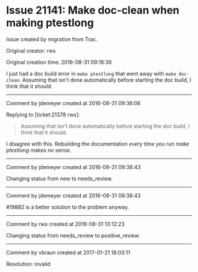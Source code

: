 # Issue 21141: Make doc-clean when making ptestlong

Issue created by migration from Trac.

Original creator: rws

Original creation time: 2016-08-31 09:18:36

I just had a doc build error in `make ptestlong` that went away with `make doc-clean`. Assuming that isn't done automatically before starting the doc build, I think that it should.


---

Comment by jdemeyer created at 2016-08-31 09:36:06

Replying to [ticket:21378 rws]:
> Assuming that isn't done automatically before starting the doc build, I think that it should.

I disagree with this. Rebuilding the documentation *every time you run make ptestlong* makes no sense.


---

Comment by jdemeyer created at 2016-08-31 09:38:43

Changing status from new to needs_review.


---

Comment by jdemeyer created at 2016-08-31 09:38:43

#19882 is a better solution to the problem anyway.


---

Comment by rws created at 2016-08-31 13:12:23

Changing status from needs_review to positive_review.


---

Comment by vbraun created at 2017-01-21 18:03:11

Resolution: invalid
